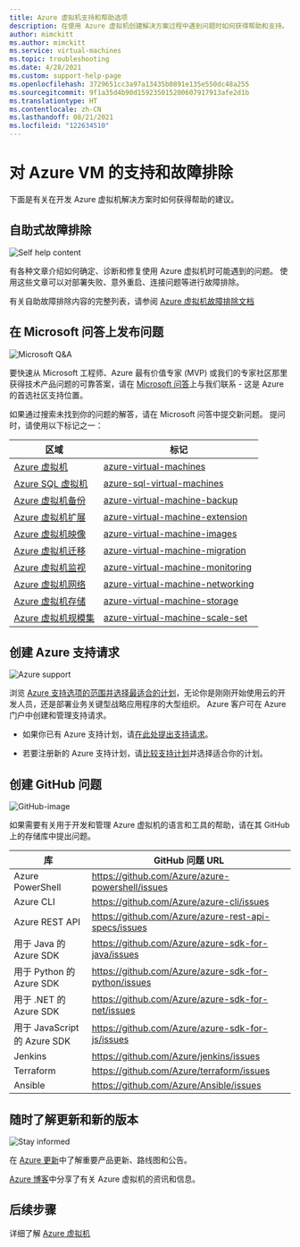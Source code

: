 ```yaml
---
title: Azure 虚拟机支持和帮助选项
description: 在使用 Azure 虚拟机创建解决方案过程中遇到问题时如何获得帮助和支持。
author: mimckitt
ms.author: mimckitt
ms.service: virtual-machines
ms.topic: troubleshooting
ms.date: 4/28/2021
ms.custom: support-help-page
ms.openlocfilehash: 3729651cc3a97a13435b0891e135e550dc48a255
ms.sourcegitcommit: 9f1a35d4b90d159235015200607917913afe2d1b
ms.translationtype: HT
ms.contentlocale: zh-CN
ms.lasthandoff: 08/21/2021
ms.locfileid: "122634510"
---
```

# <a name="support-and-troubleshooting-for-azure-vms"></a>对 Azure VM 的支持和故障排除

下面是有关在开发 Azure 虚拟机解决方案时如何获得帮助的建议。

## <a name="self-help-troubleshooting"></a>自助式故障排除
<div class='icon is-large'>
    <img alt='Self help content' src='./media/logos/doc-logo.png'>
</div>

有各种文章介绍如何确定、诊断和修复使用 Azure 虚拟机时可能遇到的问题。 使用这些文章可以对部署失败、意外重启、连接问题等进行故障排除。 

有关自助故障排除内容的完整列表，请参阅 [Azure 虚拟机故障排除文档](/troubleshoot/azure/virtual-machines/welcome-virtual-machines)


## <a name="post-a-question-on-microsoft-qa"></a>在 Microsoft 问答上发布问题

<div class='icon is-large'>
    <img alt='Microsoft Q&A' src='./media/logos/microsoft-logo.png'>
</div>   

要快速从 Microsoft 工程师、Azure 最有价值专家 (MVP) 或我们的专家社区那里获得技术产品问题的可靠答案，请在 [Microsoft 问答](/answers/products/azure)上与我们联系 - 这是 Azure 的首选社区支持位置。 

如果通过搜索未找到你的问题的解答，请在 Microsoft 问答中提交新问题。 提问时，请使用以下标记之一：


| 区域 | 标记 |
|-------|----------------------|
| [Azure 虚拟机](./linux/overview.md) | [azure-virtual-machines](/answers/topics/azure-virtual-machines.html) | 
| [Azure SQL 虚拟机](../azure-sql/virtual-machines/index.yml) | [azure-sql-virtual-machines](/answers/topics/azure-sql-virtual-machines.html)| 
| [Azure 虚拟机备份](backup-recovery.md) | [azure-virtual-machine-backup](/answers/questions/36892/azure-virtual-machine-backups.html) | 
| [Azure 虚拟机扩展](./extensions/overview.md) | [azure-virtual-machine-extension](/answers/topics/azure-virtual-machines-extension.html)| 
| [Azure 虚拟机映像](shared-image-galleries.md) | [azure-virtual-machine-images](/answers/topics/azure-virtual-machines-images.html) | 
| [Azure 虚拟机迁移](classic-vm-deprecation.md) | [azure-virtual-machine-migration](/answers/topics/azure-virtual-machines-migration.html) | 
| [Azure 虚拟机监视](../azure-monitor/vm/monitor-vm-azure.md) | [azure-virtual-machine-monitoring](/answers/topics/azure-virtual-machines-monitoring.html) |
| [Azure 虚拟机网络](network-overview.md) | [azure-virtual-machine-networking](/answers/topics/azure-virtual-machines-networking.html) | 
| [Azure 虚拟机存储](managed-disks-overview.md) | [azure-virtual-machine-storage](/answers/topics/azure-virtual-machines-storage.html) | 
| [Azure 虚拟机规模集](../virtual-machine-scale-sets/overview.md) | [azure-virtual-machine-scale-set](/answers/topics/azure-virtual-machines-scale-set.html) | 

## <a name="create-an-azure-support-request"></a>创建 Azure 支持请求

<div class='icon is-large'>
    <img alt='Azure support' src='./media/logos/azure-logo.png'>
</div>

浏览 [Azure 支持选项的范围并选择最适合的计划](https://azure.microsoft.com/support/plans)，无论你是刚刚开始使用云的开发人员，还是部署业务关键型战略应用程序的大型组织。 Azure 客户可在 Azure 门户中创建和管理支持请求。

- 如果你已有 Azure 支持计划，请[在此处提出支持请求](https://portal.azure.com/#blade/Microsoft_Azure_Support/HelpAndSupportBlade/newsupportrequest)。

- 若要注册新的 Azure 支持计划，请[比较支持计划](https://azure.microsoft.com/support/plans/)并选择适合你的计划。 


## <a name="create-a-github-issue"></a>创建 GitHub 问题

<div class='icon is-large'>
    <img alt='GitHub-image' src='./media/logos/github-logo.png'>
</div>

如果需要有关用于开发和管理 Azure 虚拟机的语言和工具的帮助，请在其 GitHub 上的存储库中提出问题。

| 库 | GitHub 问题 URL|
| --- | --- |
| Azure PowerShell | https://github.com/Azure/azure-powershell/issues |
| Azure CLI | https://github.com/Azure/azure-cli/issues | 
| Azure REST API | https://github.com/Azure/azure-rest-api-specs/issues | 
| 用于 Java 的 Azure SDK | https://github.com/Azure/azure-sdk-for-java/issues | 
| 用于 Python 的 Azure SDK | https://github.com/Azure/azure-sdk-for-python/issues | 
| 用于 .NET 的 Azure SDK | https://github.com/Azure/azure-sdk-for-net/issues | 
| 用于 JavaScript 的 Azure SDK | https://github.com/Azure/azure-sdk-for-js/issues | 
| Jenkins | https://github.com/Azure/jenkins/issues | 
| Terraform | https://github.com/Azure/terraform/issues | 
| Ansible | https://github.com/Azure/Ansible/issues | 


## <a name="stay-informed-of-updates-and-new-releases"></a>随时了解更新和新的版本

<div class='icon is-large'>
    <img alt='Stay informed' src='./media/logos/updates-logo.png'>
</div>

在 [Azure 更新](https://azure.microsoft.com/updates/?category=compute)中了解重要产品更新、路线图和公告。

[Azure 博客](https://azure.microsoft.com/blog/topics/virtual-machines/)中分享了有关 Azure 虚拟机的资讯和信息。


## <a name="next-steps"></a>后续步骤

详细了解 [Azure 虚拟机](./index.yml)
